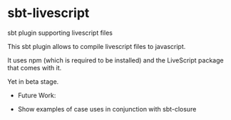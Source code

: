 sbt-livescript
==============

sbt plugin supporting livescript files

This sbt plugin allows to compile livescript files to javascript.

It uses npm (which is required to be installed) and the LiveScript package that comes with it.

Yet in beta stage.

* Future Work:

 + Show examples of case uses in conjunction with sbt-closure

